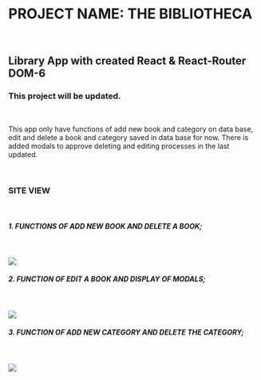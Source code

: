 <h1> PROJECT NAME: THE BIBLIOTHECA </h1>  </br>

<h2> Library App with created React & React-Router DOM-6

<h3> This project will be updated. </h3>  </br>

<p> This app only have functions of add new book and category on data base, edit and delete a book and category saved in data base for now. There is added modals to approve deleting and editing processes in the last updated. </p> </br>

<h3> SITE VIEW </h3> </br>

<h5> 1. FUNCTIONS OF ADD NEW BOOK AND DELETE A BOOK; </h5> </br>

![](./src/Assets/bibliotheca-app-screen.gif) </br>

<h5> 2. FUNCTION OF EDIT A BOOK AND DISPLAY OF MODALS; </h5> </br>

![](./src/Assets/bibliotheca-app-screen2.gif) </br>

<h5> 3. FUNCTION OF ADD NEW CATEGORY AND DELETE THE CATEGORY; </h5> </br>

![](./src/Assets/bibliotheca-app-screen3.gif) </br>
